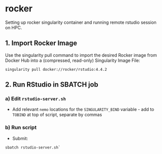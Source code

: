 # rocker

Setting up rocker singularity container and running remote rstudio session on HPC.

## 1. Import Rocker Image
Use the singularity pull command to import the desired Rocker image from Docker Hub into a (compressed, read-only) Singularity Image File:

```
singularity pull docker://rocker/rstudio:4.4.2
```

## 2. Run RStudio in SBATCH job

### a) Edit `rstudio-server.sh`

- Add relevant `nemo` locations for the `SINGULARITY_BIND` variable - add to `TOBIND` at top of script, separate by commas

### b) Run script

- Submit:
```
sbatch rstudio-server.sh`
```
